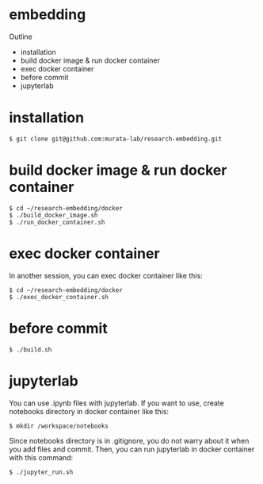 # embedding
Outline
  - installation
  - build docker image & run docker container
  - exec docker container
  - before commit
  - jupyterlab

# installation
 ```
 $ git clone git@github.com:murata-lab/research-embedding.git
 ```
 
# build docker image & run docker container
 ```
 $ cd ~/research-embedding/docker
 $ ./build_docker_image.sh
 $ ./run_docker_container.sh
 ```

# exec docker container
In another session, you can exec docker container like this:

```
$ cd ~/research-embedding/docker
$ ./exec_docker_container.sh
```

# before commit
```
$ ./build.sh
```

# jupyterlab
 You can use .ipynb files with jupyterlab. If you want to use, create notebooks directory in docker container like this:
 ```
 $ mkdir /workspace/notebooks
 ```

 Since notebooks directory is in .gitignore, you do not warry about it when you add files and commit.
 Then, you can run jupyterlab in docker container with this command:
 ```
 $ ./jupyter_run.sh
 ```
